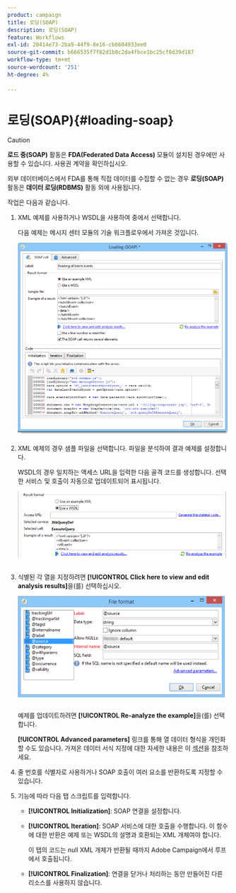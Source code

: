 ```yaml
---
product: campaign
title: 로딩(SOAP)
description: 로딩(SOAP)
feature: Workflows
exl-id: 20414e73-2ba9-44f9-8e16-cb6604933ee0
source-git-commit: b666535f7f82d1b8c2da4fbce1bc25cf8d39d187
workflow-type: tm+mt
source-wordcount: '251'
ht-degree: 4%

---
```


# 로딩(SOAP){#loading-soap}



>[!CAUTION]
>
>**로드 중(SOAP)** 활동은 **FDA(Federated Data Access)** 모듈이 설치된 경우에만 사용할 수 있습니다. 사용권 계약을 확인하십시오.

외부 데이터베이스에서 FDA를 통해 직접 데이터를 수집할 수 없는 경우 **로딩(SOAP)** 활동은 **데이터 로딩(RDBMS)** 활동 외에 사용됩니다.

작업은 다음과 같습니다.

1. XML 예제를 사용하거나 WSDL을 사용하여 중에서 선택합니다.

   다음 예제는 메시지 센터 모듈의 기술 워크플로우에서 가져온 것입니다.

   ![](assets/load_soap_002.png)

1. XML 예제의 경우 샘플 파일을 선택합니다. 파일을 분석하여 결과 예제를 설정합니다.

   WSDL의 경우 일치하는 액세스 URL을 입력한 다음 골격 코드를 생성합니다. 선택한 서비스 및 호출이 자동으로 업데이트되어 표시됩니다.

   ![](assets/soap_load_003.png)

1. 식별된 각 열을 지정하려면 **[!UICONTROL Click here to view and edit analysis results]**&#x200B;을(를) 선택하십시오.

   ![](assets/soap_load_001.png)

   예제를 업데이트하려면 **[!UICONTROL Re-analyze the example]**&#x200B;을(를) 선택합니다.

   **[!UICONTROL Advanced parameters]** 링크를 통해 열 데이터 형식을 개인화할 수도 있습니다. 가져온 데이터 서식 지정에 대한 자세한 내용은 이 [섹션](../../platform/using/executing-import-jobs.md)을 참조하세요.

1. 줄 번호를 식별자로 사용하거나 SOAP 호출이 여러 요소를 반환하도록 지정할 수 있습니다.
1. 기능에 따라 다음 탭 스크립트를 입력합니다.

   * **[!UICONTROL Initialization]**: SOAP 연결을 설정합니다.
   * **[!UICONTROL Iteration]**: SOAP 서비스에 대한 호출을 수행합니다. 이 함수에 대한 반환은 예제 또는 WSDL의 설명과 호환되는 XML 개체여야 합니다.

     이 탭의 코드는 null XML 개체가 반환될 때까지 Adobe Campaign에서 루프에서 호출됩니다.

   * **[!UICONTROL Finalization]**: 연결을 닫거나 처리하는 동안 만들어진 다른 리소스를 사용하지 않습니다.
